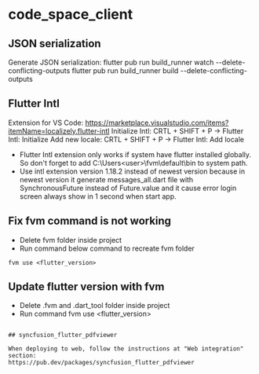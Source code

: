# code_space_client

## JSON serialization

Generate JSON serialization:
flutter pub run build_runner watch --delete-conflicting-outputs
flutter pub run build_runner build --delete-conflicting-outputs

## Flutter Intl

Extension for VS Code: https://marketplace.visualstudio.com/items?itemName=localizely.flutter-intl
Initialize Intl: CRTL + SHIFT + P -> Flutter Intl: Initialize
Add new locale: CRTL + SHIFT + P -> Flutter Intl: Add locale

- Flutter Intl extension only works if system have flutter installed globally. So don't forget to add C:\Users\<user>\fvm\default\bin to system path.
- Use intl extension version 1.18.2 instead of newest version because in newest version it generate messages_all.dart file with SynchronousFuture instead of Future.value and it cause error login screen always show in 1 second when start app.

## Fix fvm command is not working

- Delete fvm folder inside project
- Run command below command to recreate fvm folder

```
fvm use <flutter_version>
```

## Update flutter version with fvm

- Delete .fvm and .dart_tool folder inside project
- Run command fvm use <flutter_version>

```

## syncfusion_flutter_pdfviewer

When deploying to web, follow the instructions at "Web integration" section:
https://pub.dev/packages/syncfusion_flutter_pdfviewer
```
